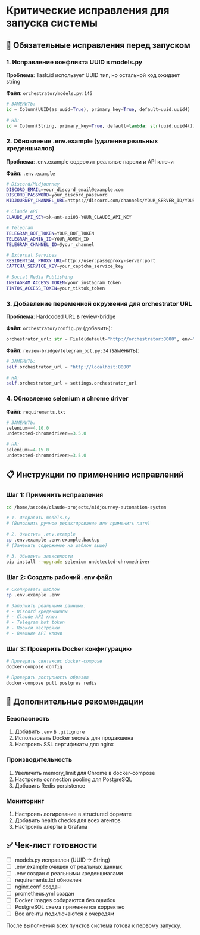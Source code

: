 # Критические исправления для запуска системы

## 🚨 Обязательные исправления перед запуском

### 1. Исправление конфликта UUID в models.py
**Проблема**: Task.id использует UUID тип, но остальной код ожидает string

**Файл**: `orchestrator/models.py:146`

```python
# ЗАМЕНИТЬ:
id = Column(UUID(as_uuid=True), primary_key=True, default=uuid.uuid4)

# НА:
id = Column(String, primary_key=True, default=lambda: str(uuid.uuid4()))
```

### 2. Обновление .env.example (удаление реальных креденшиалов)
**Проблема**: .env.example содержит реальные пароли и API ключи

**Файл**: `.env.example`

```bash
# Discord/Midjourney
DISCORD_EMAIL=your_discord_email@example.com
DISCORD_PASSWORD=your_discord_password
MIDJOURNEY_CHANNEL_URL=https://discord.com/channels/YOUR_SERVER_ID/YOUR_CHANNEL_ID

# Claude API
CLAUDE_API_KEY=sk-ant-api03-YOUR_CLAUDE_API_KEY

# Telegram
TELEGRAM_BOT_TOKEN=YOUR_BOT_TOKEN
TELEGRAM_ADMIN_ID=YOUR_ADMIN_ID
TELEGRAM_CHANNEL_ID=@your_channel

# External Services
RESIDENTIAL_PROXY_URL=http://user:pass@proxy-server:port
CAPTCHA_SERVICE_KEY=your_captcha_service_key

# Social Media Publishing
INSTAGRAM_ACCESS_TOKEN=your_instagram_token
TIKTOK_ACCESS_TOKEN=your_tiktok_token
```

### 3. Добавление переменной окружения для orchestrator URL
**Проблема**: Hardcoded URL в review-bridge

**Файл**: `orchestrator/config.py` (добавить):
```python
orchestrator_url: str = Field(default="http://orchestrator:8000", env="ORCHESTRATOR_URL")
```

**Файл**: `review-bridge/telegram_bot.py:34` (заменить):
```python
# ЗАМЕНИТЬ:
self.orchestrator_url = "http://localhost:8000"

# НА:
self.orchestrator_url = settings.orchestrator_url
```

### 4. Обновление selenium и chrome driver
**Файл**: `requirements.txt`

```python
# ЗАМЕНИТЬ:
selenium==4.10.0
undetected-chromedriver==3.5.0

# НА:
selenium>=4.15.0
undetected-chromedriver>=3.5.0
```

## 📋 Инструкции по применению исправлений

### Шаг 1: Применить исправления
```bash
cd /home/ascode/claude-projects/midjourney-automation-system

# 1. Исправить models.py
# (Выполнить ручное редактирование или применить патч)

# 2. Очистить .env.example
cp .env.example .env.example.backup
# (Заменить содержимое на шаблон выше)

# 3. Обновить зависимости
pip install --upgrade selenium undetected-chromedriver
```

### Шаг 2: Создать рабочий .env файл
```bash
# Скопировать шаблон
cp .env.example .env

# Заполнить реальными данными:
# - Discord креденшиалы
# - Claude API ключ
# - Telegram bot token
# - Прокси настройки
# - Внешние API ключи
```

### Шаг 3: Проверить Docker конфигурацию
```bash
# Проверить синтаксис docker-compose
docker-compose config

# Проверить доступность образов
docker-compose pull postgres redis
```

## 🔧 Дополнительные рекомендации

### Безопасность
1. Добавить `.env` в `.gitignore`
2. Использовать Docker secrets для продакшена
3. Настроить SSL сертификаты для nginx

### Производительность
1. Увеличить memory_limit для Chrome в docker-compose
2. Настроить connection pooling для PostgreSQL
3. Добавить Redis persistence

### Мониторинг
1. Настроить логирование в structured формате
2. Добавить health checks для всех агентов
3. Настроить алерты в Grafana

## ✅ Чек-лист готовности

- [ ] models.py исправлен (UUID → String)
- [ ] .env.example очищен от реальных данных
- [ ] .env создан с реальными креденшиалами
- [ ] requirements.txt обновлен
- [ ] nginx.conf создан
- [ ] prometheus.yml создан
- [ ] Docker images собираются без ошибок
- [ ] PostgreSQL схема применяется корректно
- [ ] Все агенты подключаются к очередям

После выполнения всех пунктов система готова к первому запуску.